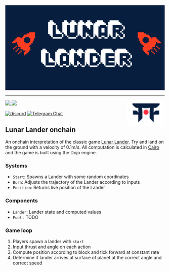 <img alt="Dojo logo" src=".github/lander.png">

---
<picture>
  <source media="(prefers-color-scheme: dark)" srcset=".github/mark-dark.svg">
  <img alt="Dojo logo" align="right" width="120" src=".github/mark-light.svg">
</picture>

<a href="https://twitter.com/dojostarknet">
<img src="https://img.shields.io/twitter/follow/dojostarknet?style=social"/>
</a>
<a href="https://github.com/dojoengine/dojo">
<img src="https://img.shields.io/github/stars/dojoengine/dojo?style=social"/>
</a>

[![discord](https://img.shields.io/badge/join-dojo-green?logo=discord&logoColor=white)](https://discord.gg/PwDa2mKhR4)
[![Telegram Chat][tg-badge]][tg-url]

[tg-badge]: https://img.shields.io/endpoint?color=neon&logo=telegram&label=chat&style=flat-square&url=https%3A%2F%2Ftg.sumanjay.workers.dev%2Fdojoengine
[tg-url]: https://t.me/dojoengine

## Lunar Lander onchain

An onchain interpretation of the classic game [Lunar Lander](https://en.wikipedia.org/wiki/Lunar_Lander_(video_game_genre)). Try and land on the ground with a velocity of 0.1m/s. All computation is calculated in [Cairo](https://book.cairo-lang.org/title-page.html) and the game is built using the Dojo engine.

### Systems
- `Start`: Spawns a Lander with some random coordinates
- `Burn`: Adjusts the trajectory of the Lander according to inputs
- `Position`: Returns live position of the Lander

### Components
- `Lander`: Lander state and computed values
- `Fuel` : TODO

### Game loop
1. Players spawn a lander with `start`
2. Input thrust and angle on each action
3. Compute position according to block and tick forward at constant rate
4. Determine if lander arrives at surface of planet at the correct angle and correct speed
